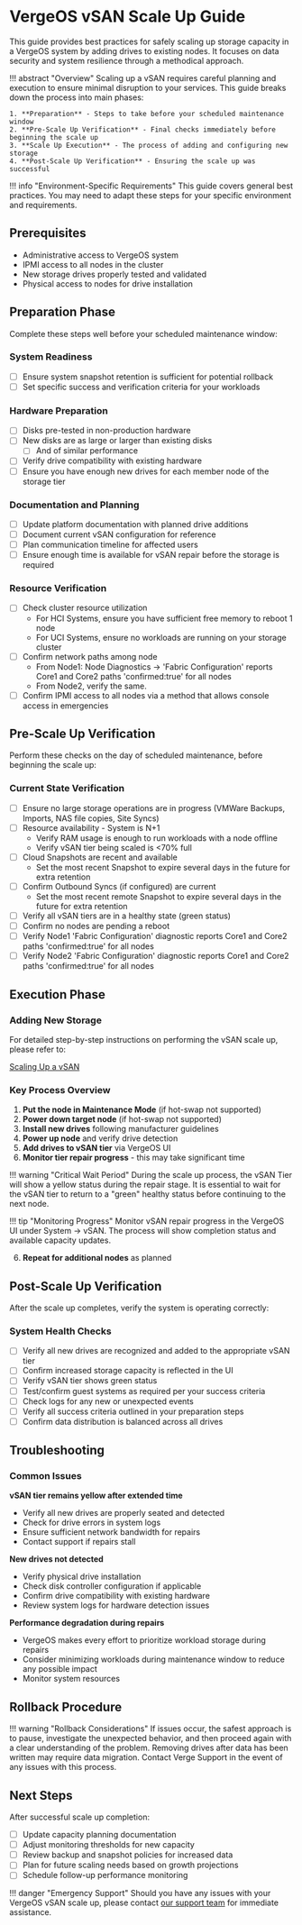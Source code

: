 # VergeOS vSAN Scale Up Guide

This guide provides best practices for safely scaling up storage capacity in a VergeOS system by adding drives to existing nodes. It focuses on data security and system resilience through a methodical approach.

!!! abstract "Overview"
    Scaling up a vSAN requires careful planning and execution to ensure minimal disruption to your services. This guide breaks down the process into main phases:

    1. **Preparation** - Steps to take before your scheduled maintenance window
    2. **Pre-Scale Up Verification** - Final checks immediately before beginning the scale up
    3. **Scale Up Execution** - The process of adding and configuring new storage
    4. **Post-Scale Up Verification** - Ensuring the scale up was successful

!!! info "Environment-Specific Requirements"
    This guide covers general best practices. You may need to adapt these steps for your specific environment and requirements.

## Prerequisites

- Administrative access to VergeOS system
- IPMI access to all nodes in the cluster
- New storage drives properly tested and validated
- Physical access to nodes for drive installation

## Preparation Phase

Complete these steps well before your scheduled maintenance window:

### System Readiness

- [ ] Ensure system snapshot retention is sufficient for potential rollback
- [ ] Set specific success and verification criteria for your workloads

### Hardware Preparation

- [ ] Disks pre-tested in non-production hardware
- [ ] New disks are as large or larger than existing disks
  - [ ] And of similar performance
- [ ] Verify drive compatibility with existing hardware
- [ ] Ensure you have enough new drives for each member node of the storage tier

### Documentation and Planning

- [ ] Update platform documentation with planned drive additions
- [ ] Document current vSAN configuration for reference
- [ ] Plan communication timeline for affected users
- [ ] Ensure enough time is available for vSAN repair before the storage is required

### Resource Verification

- [ ] Check cluster resource utilization
    - For HCI Systems, ensure you have sufficient free memory to reboot 1 node
    - For UCI Systems, ensure no workloads are running on your storage cluster
- [ ] Confirm network paths among node
    - From Node1: Node Diagnostics -> 'Fabric Configuration' reports Core1 and Core2 paths 'confirmed:true' for all nodes
    - From Node2, verify the same.
- [ ] Confirm IPMI access to all nodes via a method that allows console access in emergencies

## Pre-Scale Up Verification

Perform these checks on the day of scheduled maintenance, before beginning the scale up:

### Current State Verification

- [ ] Ensure no large storage operations are in progress (VMWare Backups, Imports, NAS file copies, Site Syncs)
- [ ] Resource availability - System is N+1
    - Verify RAM usage is enough to run workloads with a node offline
    - Verify vSAN tier being scaled is <70% full
- [ ] Cloud Snapshots are recent and available
    - Set the most recent Snapshot to expire several days in the future for extra retention
- [ ] Confirm Outbound Syncs (if configured) are current
    -  Set the most recent remote Snapshot to expire several days in the future for extra retention
- [ ] Verify all vSAN tiers are in a healthy state (green status)
- [ ] Confirm no nodes are pending a reboot
- [ ] Verify Node1 'Fabric Configuration' diagnostic reports Core1 and Core2 paths 'confirmed:true' for all nodes
- [ ] Verify Node2 'Fabric Configuration' diagnostic reports Core1 and Core2 paths 'confirmed:true' for all nodes

## Execution Phase

### Adding New Storage

For detailed step-by-step instructions on performing the vSAN scale up, please refer to:

[Scaling Up a vSAN](/knowledge-base/scaling-up-a-vsan)

### Key Process Overview

1. **Put the node in Maintenance Mode** (if hot-swap not supported)
1. **Power down target node** (if hot-swap not supported)
2. **Install new drives** following manufacturer guidelines
3. **Power up node** and verify drive detection
4. **Add drives to vSAN tier** via VergeOS UI
5. **Monitor tier repair progress** - this may take significant time

!!! warning "Critical Wait Period"
    During the scale up process, the vSAN Tier will show a yellow status during the repair stage. It is essential to wait for the vSAN tier to return to a "green" healthy status before continuing to the next node.

!!! tip "Monitoring Progress"
    Monitor vSAN repair progress in the VergeOS UI under System -> vSAN. The process will show completion status and available capacity updates.

6. **Repeat for additional nodes** as planned

## Post-Scale Up Verification

After the scale up completes, verify the system is operating correctly:

### System Health Checks

- [ ] Verify all new drives are recognized and added to the appropriate vSAN tier
- [ ] Confirm increased storage capacity is reflected in the UI
- [ ] Verify vSAN tier shows green status
- [ ] Test/confirm guest systems as required per your success criteria
- [ ] Check logs for any new or unexpected events
- [ ] Verify all success criteria outlined in your preparation steps
- [ ] Confirm data distribution is balanced across all drives

## Troubleshooting

### Common Issues

**vSAN tier remains yellow after extended time**

- Verify all new drives are properly seated and detected
- Check for drive errors in system logs
- Ensure sufficient network bandwidth for repairs
- Contact support if repairs stall

**New drives not detected**

- Verify physical drive installation
- Check disk controller configuration if applicable
- Confirm drive compatibility with existing hardware
- Review system logs for hardware detection issues

**Performance degradation during repairs**

- VergeOS makes every effort to prioritize workload storage during repairs
- Consider minimizing workloads during maintenance window to reduce any possible impact
- Monitor system resources

## Rollback Procedure

!!! warning "Rollback Considerations"
    If issues occur, the safest approach is to pause, investigate the unexpected behavior, and then proceed again with a clear understanding of the problem. Removing drives after data has been written may require data migration. Contact Verge Support in the event of any issues with this process.


## Next Steps

After successful scale up completion:

- [ ] Update capacity planning documentation
- [ ] Adjust monitoring thresholds for new capacity
- [ ] Review backup and snapshot policies for increased data
- [ ] Plan for future scaling needs based on growth projections
- [ ] Schedule follow-up performance monitoring

!!! danger "Emergency Support"
    Should you have any issues with your VergeOS vSAN scale up, please contact [our support team](/support) for immediate assistance.
